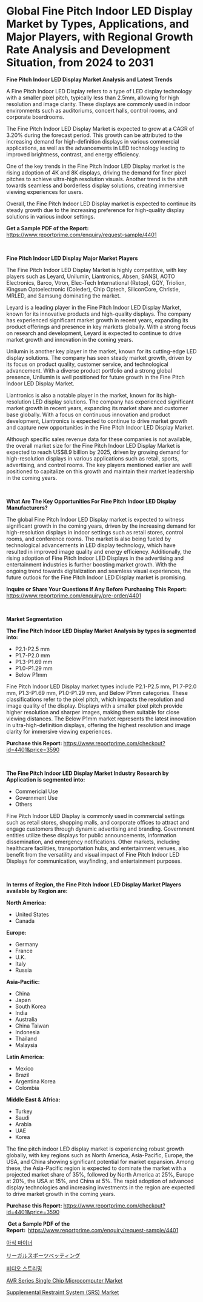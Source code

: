 <p><h1>Global Fine Pitch Indoor LED Display Market by Types, Applications, and Major Players, with Regional Growth Rate Analysis and Development Situation, from 2024 to 2031</h1></p><p><strong>Fine Pitch Indoor LED Display Market Analysis and Latest Trends</strong></p>
<p><p>A Fine Pitch Indoor LED Display refers to a type of LED display technology with a smaller pixel pitch, typically less than 2.5mm, allowing for high resolution and image clarity. These displays are commonly used in indoor environments such as auditoriums, concert halls, control rooms, and corporate boardrooms.</p><p>The Fine Pitch Indoor LED Display Market is expected to grow at a CAGR of 3.20% during the forecast period. This growth can be attributed to the increasing demand for high-definition displays in various commercial applications, as well as the advancements in LED technology leading to improved brightness, contrast, and energy efficiency.</p><p>One of the key trends in the Fine Pitch Indoor LED Display market is the rising adoption of 4K and 8K displays, driving the demand for finer pixel pitches to achieve ultra-high resolution visuals. Another trend is the shift towards seamless and borderless display solutions, creating immersive viewing experiences for users.</p><p>Overall, the Fine Pitch Indoor LED Display market is expected to continue its steady growth due to the increasing preference for high-quality display solutions in various indoor settings.</p></p>
<p><strong>Get a Sample PDF of the Report:&nbsp;</strong> <a href="https://www.reportprime.com/enquiry/request-sample/4401">https://www.reportprime.com/enquiry/request-sample/4401</a></p>
<p>&nbsp;</p>
<p><strong>Fine Pitch Indoor LED Display Major Market Players</strong></p>
<p><p>The Fine Pitch Indoor LED Display Market is highly competitive, with key players such as Leyard, Unilumin, Liantronics, Absen, SANSI, AOTO Electronics, Barco, Vtron, Elec-Tech International (Retop), GQY, Triolion, Kingsun Optoelectronic (Coleder), Chip Optech, SiliconCore, Christie, MRLED, and Samsung dominating the market.</p><p>Leyard is a leading player in the Fine Pitch Indoor LED Display Market, known for its innovative products and high-quality displays. The company has experienced significant market growth in recent years, expanding its product offerings and presence in key markets globally. With a strong focus on research and development, Leyard is expected to continue to drive market growth and innovation in the coming years.</p><p>Unilumin is another key player in the market, known for its cutting-edge LED display solutions. The company has seen steady market growth, driven by its focus on product quality, customer service, and technological advancement. With a diverse product portfolio and a strong global presence, Unilumin is well positioned for future growth in the Fine Pitch Indoor LED Display Market.</p><p>Liantronics is also a notable player in the market, known for its high-resolution LED display solutions. The company has experienced significant market growth in recent years, expanding its market share and customer base globally. With a focus on continuous innovation and product development, Liantronics is expected to continue to drive market growth and capture new opportunities in the Fine Pitch Indoor LED Display Market.</p><p>Although specific sales revenue data for these companies is not available, the overall market size for the Fine Pitch Indoor LED Display Market is expected to reach US$8.9 billion by 2025, driven by growing demand for high-resolution displays in various applications such as retail, sports, advertising, and control rooms. The key players mentioned earlier are well positioned to capitalize on this growth and maintain their market leadership in the coming years.</p></p>
<p>&nbsp;</p>
<p><strong>What Are The Key Opportunities For Fine Pitch Indoor LED Display Manufacturers?</strong></p>
<p><p>The global Fine Pitch Indoor LED Display market is expected to witness significant growth in the coming years, driven by the increasing demand for high-resolution displays in indoor settings such as retail stores, control rooms, and conference rooms. The market is also being fueled by technological advancements in LED display technology, which have resulted in improved image quality and energy efficiency. Additionally, the rising adoption of Fine Pitch Indoor LED Displays in the advertising and entertainment industries is further boosting market growth. With the ongoing trend towards digitalization and seamless visual experiences, the future outlook for the Fine Pitch Indoor LED Display market is promising.</p></p>
<p><strong>Inquire or Share Your Questions If Any Before Purchasing This Report:</strong> <a href="https://www.reportprime.com/enquiry/pre-order/4401">https://www.reportprime.com/enquiry/pre-order/4401</a></p>
<p>&nbsp;</p>
<p><strong>Market Segmentation</strong></p>
<p><strong>The Fine Pitch Indoor LED Display Market Analysis by types is segmented into:</strong></p>
<p><ul><li>P2.1-P2.5 mm</li><li>P1.7-P2.0 mm</li><li>P1.3-P1.69 mm</li><li>P1.0-P1.29 mm</li><li>Below P1mm</li></ul></p>
<p><p>Fine Pitch Indoor LED Display market types include P2.1-P2.5 mm, P1.7-P2.0 mm, P1.3-P1.69 mm, P1.0-P1.29 mm, and Below P1mm categories. These classifications refer to the pixel pitch, which impacts the resolution and image quality of the display. Displays with a smaller pixel pitch provide higher resolution and sharper images, making them suitable for close viewing distances. The Below P1mm market represents the latest innovation in ultra-high-definition displays, offering the highest resolution and image clarity for immersive viewing experiences.</p></p>
<p><strong>Purchase this Report:&nbsp;</strong><a href="https://www.reportprime.com/checkout?id=4401&price=3590">https://www.reportprime.com/checkout?id=4401&price=3590</a></p>
<p>&nbsp;</p>
<p><strong>The Fine Pitch Indoor LED Display Market Industry Research by Application is segmented into:</strong></p>
<p><ul><li>Commericial Use</li><li>Government Use</li><li>Others</li></ul></p>
<p><p>Fine Pitch Indoor LED Display is commonly used in commercial settings such as retail stores, shopping malls, and corporate offices to attract and engage customers through dynamic advertising and branding. Government entities utilize these displays for public announcements, information dissemination, and emergency notifications. Other markets, including healthcare facilities, transportation hubs, and entertainment venues, also benefit from the versatility and visual impact of Fine Pitch Indoor LED Displays for communication, wayfinding, and entertainment purposes.</p></p>
<p>&nbsp;</p>
<p><strong>In terms of Region, the Fine Pitch Indoor LED Display Market Players available by Region are:</strong></p>
<p>
    <p> <strong> North America: </strong>
        <ul>
            <li>United States</li>
            <li>Canada</li>
        </ul>
        </p> 
    <p> <strong> Europe: </strong>
        <ul>
            <li>Germany</li>
            <li>France</li>
            <li>U.K.</li>
            <li>Italy</li>
            <li>Russia</li>
        </ul>
        </p> 
    <p> <strong> Asia-Pacific: </strong>
        <ul>
            <li>China</li>
            <li>Japan</li>
            <li>South Korea</li>
            <li>India</li>
            <li>Australia</li>
            <li>China Taiwan</li>
            <li>Indonesia</li>
            <li>Thailand</li>
            <li>Malaysia</li>
        </ul>
        </p> 
    <p> <strong> Latin America: </strong>
        <ul>
            <li>Mexico</li>
            <li>Brazil</li>
            <li>Argentina Korea</li>
            <li>Colombia</li>
        </ul>
        </p> 
    <p> <strong> Middle East & Africa: </strong>
        <ul>
            <li>Turkey</li>
            <li>Saudi</li>
            <li>Arabia</li>
            <li>UAE</li>
            <li>Korea</li>
        </ul>
    </p>
    </p>
<p><p>The fine pitch indoor LED display market is experiencing robust growth globally, with key regions such as North America, Asia-Pacific, Europe, the USA, and China showing significant potential for market expansion. Among these, the Asia-Pacific region is expected to dominate the market with a projected market share of 35%, followed by North America at 25%, Europe at 20%, the USA at 15%, and China at 5%. The rapid adoption of advanced display technologies and increasing investments in the region are expected to drive market growth in the coming years.</p></p>
<p><strong>Purchase this Report: </strong><a href="https://www.reportprime.com/checkout?id=4401&price=3590">https://www.reportprime.com/checkout?id=4401&price=3590</a></p>
<p>&nbsp;<strong>Get a Sample PDF of the Report:&nbsp;&nbsp;</strong><a href="https://www.reportprime.com/enquiry/request-sample/4401">https://www.reportprime.com/enquiry/request-sample/4401</a></p>
<p><strong></strong></p>
<p><p><a href="https://github.com/BrettWeberrt8767765/Market-Research-Report-List-1/blob/main/866856314060.md">아식 마이너</a></p><p><a href="https://github.com/jkjreqjscoxx7/Market-Research-Report-List-1/blob/main/240495815173.md">リーガルスポーツベッティング</a></p><p><a href="https://github.com/nuekbpymrrz5/Market-Research-Report-List-1/blob/main/818395214059.md">비디오 스트리밍</a></p><p><a href="https://github.com/jerrycopelandthomaswsqd8q/Market-Research-Report-List-2/blob/main/avr-series-single-chip-microcomputer-market.md">AVR Series Single Chip Microcomputer Market</a></p><p><a href="https://issuu.com/reportprime-2/docs/supplemental-restraint-system-srs-market-size-2030">Supplemental Restraint System (SRS) Market</a></p></p>